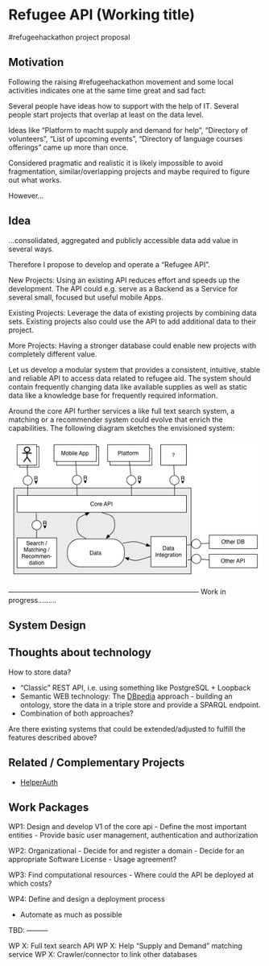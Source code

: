 # Refugee API (Working title)

\#refugeehackathon project proposal

## Motivation
Following the raising #refugeehackathon movement and some local activities indicates one at the same time great and sad fact:

Several people have ideas how to support with the help of IT.
Several people start projects that overlap at least on the data level.

Ideas like “Platform to macht supply and demand for help”, “Directory of volunteers”, “List of upcoming events”, “Directory of language courses offerings” came up more than once.

Considered pragmatic and realistic it is likely impossible to avoid fragmentation, similar/overlapping projects and maybe required to figure out what works.  

However…

## Idea

…consolidated, aggregated and publicly accessible data add value in several ways.

Therefore I propose to develop and operate a “Refugee API”.

New Projects: Using an existing API reduces effort and speeds up the development. The API could e.g. serve as a Backend as a Service for several small, focused but useful mobile Apps.

Existing Projects: Leverage the data of existing projects by
combining data sets. Existing projects also could use the API to add additional data to their project.

More Projects: Having a stronger database could enable new projects with completely different value.

Let us develop a modular system that provides a consistent, intuitive, stable and reliable API to access data related to refugee aid. The system should contain frequently changing data like available supplies as well as static data like a knowledge base for frequently required information.  

Around the core API further services a like full text search system, a matching or a recommender system could evolve that enrich the capabilities. The following diagram sketches the envisioned system:

![](https://raw.githubusercontent.com/normalerweise/refugee-api/master/doc/system_design.png)  

———————————————————————————
Work in progress………

## System Design



## Thoughts about technology

How to store data?
   - “Classic” REST API, i.e. using something like PostgreSQL + Loopback
   - Semantic WEB technology: The [DBpedia](http://wiki.dbpedia.org/) approach - building an ontology, store the data in a triple store and provide a SPARQL endpoint.
   - Combination of both approaches?

Are there existing systems that could be extended/adjusted to fulfill the features described above?

## Related / Complementary Projects

- [HelperAuth](http://refugeehackathon.de/projekte/helperauth/)

## Work Packages

WP1: Design and develop V1 of the core api
     - Define the most important entities
     - Provide basic user management, authentication and authorization  

WP2: Organizational
     - Decide for and register a domain
     - Decide for an appropriate Software License
     - Usage agreement?

WP3: Find computational resources
    - Where could the API be deployed at which costs?

WP4: Define and design a deployment process
   - Automate as much as possible

TBD: ———

WP X: Full text search API
WP X: Help “Supply and Demand” matching service
WP X: Crawler/connector to link other databases
